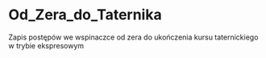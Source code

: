 # Od_Zera_do_Taternika
Zapis postępów we wspinaczce od zera do ukończenia kursu taternickiego w trybie ekspresowym
